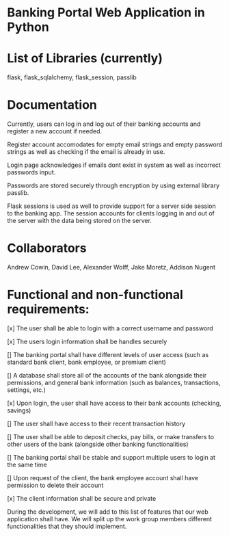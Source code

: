 # Banking Portal Web Application in Python

# List of Libraries (currently)
flask, flask_sqlalchemy, flask_session, passlib

# Documentation
Currently, users can log in and log out of their banking accounts and register a new account if needed. 

Register account accomodates for empty email strings and empty password strings as well as checking if the email is already in use. 

Login page acknowledges if emails dont exist in system as well as incorrect passwords input.

Passwords are stored securely through encryption by using external library passlib.

Flask sessions is used as well to provide support for a server side session to the banking app. The session accounts for clients logging in and out of the server with the data being stored on the server.

# Collaborators
Andrew Cowin, David Lee, Alexander Wolff, Jake Moretz, Addison Nugent

# Functional and non-functional requirements:

[x] The user shall be able to login with a correct username and password

[x] The users login information shall be handles securely

[] The banking portal shall have different levels of user access (such as standard bank client, bank employee, or premium client)

[] A database shall store all of the accounts of the bank alongside their permissions, and general bank information (such as balances, transactions, settings, etc.)

[x] Upon login, the user shall have access to their bank accounts (checking, savings)

[] The user shall have access to their recent transaction history

[] The user shall be able to deposit checks, pay bills, or make transfers to other users of the bank (alongside other banking functionalities)

[] The banking portal shall be stable and support multiple users to login at the same time

[] Upon request of the client, the bank employee account shall have permission to delete their account

[x] The client information shall be secure and private


During the development, we will add to this list of features that our web application shall have.
We will split up the work group members different functionalities that they should implement.

